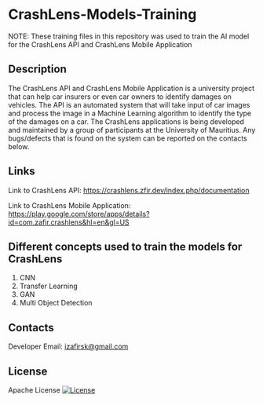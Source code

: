 # CrashLens-Models-Training

NOTE: These training files in this repository was used to train the AI model for the CrashLens API and CrashLens Mobile Application

## Description

The CrashLens API and CrashLens Mobile Application is a university project that can help car insurers or even car owners to identify damages on vehicles. The API is an automated system that will take input of car images and process the image in a Machine Learning algorithm to identify the type of the damages on a car. The CrashLens applications is being developed and maintained by a group of participants at the University of Mauritius. Any bugs/defects that is found on the system can be reported on the contacts below.

## Links

Link to CrashLens API: https://crashlens.zfir.dev/index.php/documentation

Link to CrashLens Mobile Application: https://play.google.com/store/apps/details?id=com.zafir.crashlens&hl=en&gl=US

## Different concepts used to train the models for CrashLens

1. CNN
2. Transfer Learning
3. GAN
4. Multi Object Detection

## Contacts

Developer Email: izafirsk@gmail.com


## License

Apache License
[![License](https://img.shields.io/badge/License-Apache_2.0-blue.svg)](https://opensource.org/licenses/Apache-2.0)
